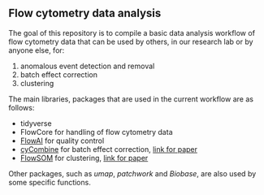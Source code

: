 ## Flow cytometry data analysis
The goal of this repository is to compile a basic data analysis workflow of flow cytometry data that can be used by others, in our research lab or by anyone else, for:
1. anomalous event detection and removal
2. batch effect correction
3. clustering

The main libraries, packages that are used in the current workflow are as follows:
- tidyverse
- FlowCore for handling of flow cytometry data
- [FlowAI](https://www.bioconductor.org/packages/release/bioc/html/flowAI.html) for quality control
- [cyCombine](https://github.com/biosurf/cyCombine) for batch effect correction, [link for paper](https://doi.org/10.1038/s41467-022-29383-5)
- [FlowSOM](https://www.bioconductor.org/packages/release/bioc/html/FlowSOM.html) for clustering, [link for paper](https://doi.org/10.1002/cyto.a.22625)

Other packages, such as *umap*, *patchwork* and *Biobase*, are also used by some specific functions.
